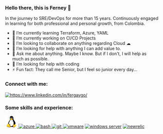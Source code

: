 ### Hello there, this is Ferney 👋

 In the journey to SRE/DevOps for more than 15 years. Continuously engaged in learning for both professional and personal growth, from Colombia.
<!--
**fergavgo/fergavgo** is a ✨ _special_ ✨ repository because its `README.md` (this file) appears on your GitHub profile.
Here are some ideas to get you started:
-->

- 🌱 I’m currently learning Terraform, Azure, YAML
- 🔭 I’m currently working on CI/CD Projects
- 🤝 I’m looking to collaborate on anything regarding Cloud ☁
- 🤔 I’m looking for help with anything I can add value to.
- 💬 Ask me about anything. Maybe I know. But if I don't, I will help as much as possible.
- 🤔 I’m looking for help with coding
- ⚡ Fun fact: They call me Senior, but I feel so junior every day... 


<h3 align="left">Connect with me:</h3>
<p align="left">
<a href="https://www.linkedin.com/in/fergavgo/" target="blank"><img align="center" src="https://raw.githubusercontent.com/rahuldkjain/github-profile-readme-generator/master/src/images/icons/Social/linked-in-alt.svg" alt="https://www.linkedin.com/in/fergavgo/" height="30" width="40" /></a>

<h3 align="left">Some skills and experience:</h3>
<a href="https://www.linux.org/" target="_blank" rel="noreferrer"> <img src="https://raw.githubusercontent.com/devicons/devicon/master/icons/linux/linux-original.svg" alt="linux" width="40" height="40"/> </a> <a href="https://azure.microsoft.com/en-in/" target="_blank" rel="noreferrer"> <img src="https://www.vectorlogo.zone/logos/microsoft_azure/microsoft_azure-icon.svg" alt="azure" width="40" height="40"/> </a> <a href="https://www.gnu.org/software/bash/" target="_blank" rel="noreferrer"> <img src="https://www.vectorlogo.zone/logos/gnu_bash/gnu_bash-icon.svg" alt="bash" width="40" height="40"/> </a> <a href="https://git-scm.com/" target="_blank" rel="noreferrer"> <img src="https://www.vectorlogo.zone/logos/git-scm/git-scm-icon.svg" alt="git" width="40" height="40"/> </a> <a href="https://www.vmware.com" target="_blank" rel="noreferrer"> <img src="https://upload.wikimedia.org/wikipedia/commons/9/9a/Vmware.svg" alt="vmware" width="40" height="40"/></a> <a href="https://www.microsoft.com/es-co/windows-server" target="_blank" rel="noreferrer"> <img src="https://answers.microsoft.com/static/resourceimages/categories/windows.svg" alt="windows server" width="40" height="40"/></a> <a href="https://www.microsoft.com/es-co/windows-server" target="_blank" rel="noreferrer"> <img src="https://newrelic.com/themes/custom/erno/assets/mediakit/new_relic_logo_vertical_white.svg" alt="newrelic" width="40" height="40"/></a>
